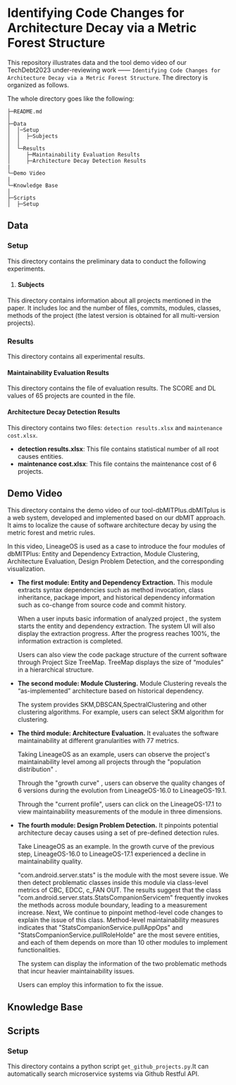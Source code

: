# Identifying Code Changes for Architecture Decay via a Metric Forest Structure

This repository illustrates data and the tool demo video of our TechDebt2023 under-reviewing work —— `Identifying Code Changes for Architecture Decay via a Metric Forest Structure`. The directory is organized as follows.



The whole directory goes like the following:

```
├─README.md
│	
├─Data         
│  │─Setup
│  │  ├─Subjects
│  │ 
│  └─Results
│     ├─Maintainability Evaluation Results    
│     ├─Architecture Decay Detection Results
|
└─Demo Video 
|
└─Knowledge Base  
│	
├─Scripts
│  ├─Setup
```

## Data

### Setup

This directory contains the preliminary data to conduct the following experiments.

1. #### Subjects


This directory contains information about all projects mentioned in the paper. It includes loc and the number of files, commits, modules, classes, methods of the project (the latest version is obtained for all multi-version projects).



### Results

This directory contains all experimental results.

#### Maintainability Evaluation Results

This directory contains the file of evaluation results. The SCORE and DL values of 65 projects are counted in the file.

#### Architecture Decay Detection Results

This directory contains two files: `detection results.xlsx` and `maintenance cost.xlsx`.

- **detection results.xlsx**: This file contains statistical number of all root causes entities.
- **maintenance cost.xlsx**: This file contains the maintenance cost of 6 projects.

## Demo Video

This directory contains the demo video of our tool-dbMITPlus.dbMITplus is a web system, developed and implemented based on our dbMIT approach. It aims to localize the cause of software architecture decay by using the metric forest and metric rules.

In this video, LineageOS is used as a case to introduce the four modules of dbMITPlus: Entity and Dependency Extraction, Module Clustering, Architecture Evaluation, Design Problem Detection, and the corresponding visualization.

- **The first module: Entity and Dependency Extraction.** This module extracts syntax dependencies such as method invocation, class inheritance, package import, and historical dependency information such as co-change from source code and commit history.

  When a user inputs basic information of analyzed project , the system  starts the entity and dependency extraction. The system UI will also display the extraction progress. After the progress reaches 100%, the information extraction is completed.

  Users can also view the code package structure of the current software through Project Size TreeMap. TreeMap displays the size of “modules” in a hierarchical structure.

- **The second module: Module Clustering.** Module Clustering reveals the “as-implemented” architecture based on historical dependency.

  The system provides SKM,DBSCAN,SpectralClustering and other clustering algorithms. For example, users can select SKM algorithm for clustering.

- **The third module: Architecture Evaluation.** It evaluates the software maintainability at different granularities with  77 metrics.

  Taking LineageOS as an example, users can observe the project's maintainability level among all projects through the "population distribution" .

  Through the "growth curve" , users can observe the quality changes of 6 versions during the evolution from LineageOS-16.0 to LineageOS-19.1.

  Through the "current profile", users can click on the LineageOS-17.1 to view maintainability measurements of the module in three dimensions.

- **The fourth module: Design Problem Detection.** It pinpoints potential architecture decay causes using a set of pre-defined detection rules. 

  Take LineageOS as an example. In the growth curve of the previous step, LineageOS-16.0 to LineageOS-17.1 experienced a decline in maintainability quality.

  "com.android.server.stats" is the module with the most severe issue. We then detect problematic classes inside this module via class-level metrics of CBC, EDCC, c_FAN OUT. The results suggest that the class "com.android.server.stats.StatsCompanionServicem" frequently invokes the methods across module boundary, leading to a measurement increase. Next, We continue to pinpoint method-level code changes to explain the issue of this class. Method-level maintainability measures indicates that  "StatsCompanionService.pullAppOps" and "StatsCompanionService.pullRoleHolde" are the most severe entities, and each of them depends on more than 10 other modules to implement functionalities. 

  The system can display the information of the two problematic methods that incur heavier maintainability issues.

  Users can employ this information to fix the issue.

## Knowledge Base

## Scripts

### Setup

This directory contains a python script `get_github_projects.py`.It can automatically search microservice systems via Github Restful API.
